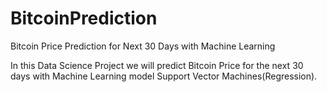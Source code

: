 # BitcoinPrediction
Bitcoin Price Prediction for Next 30 Days with Machine Learning


In this Data Science Project we will predict Bitcoin Price for the next 30 days with Machine Learning model Support Vector Machines(Regression).

